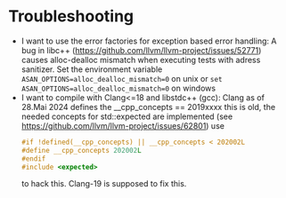# Troubleshooting
* I want to use the error factories for exception based error handling:
  A bug in libc++ (https://github.com/llvm/llvm-project/issues/52771) causes alloc-dealloc mismatch when executing tests with adress sanitizer. Set the environment variable `ASAN_OPTIONS=alloc_dealloc_mismatch=0` on unix or `set ASAN_OPTIONS=alloc_dealloc_mismatch=0` on windows
* I want to compile with Clang<=18 and libstdc++ (gcc):
  Clang as of 28.Mai 2024 defines the __cpp_concepts == 2019xxxx this is old, the needed concepts for std::expected are implemented (see https://github.com/llvm/llvm-project/issues/62801)
  use 
  ```cpp
  #if !defined(__cpp_concepts) || __cpp_concepts < 202002L
  #define __cpp_concepts 202002L
  #endif
  #include <expected>
  ```
  to hack this. Clang-19 is supposed to fix this.